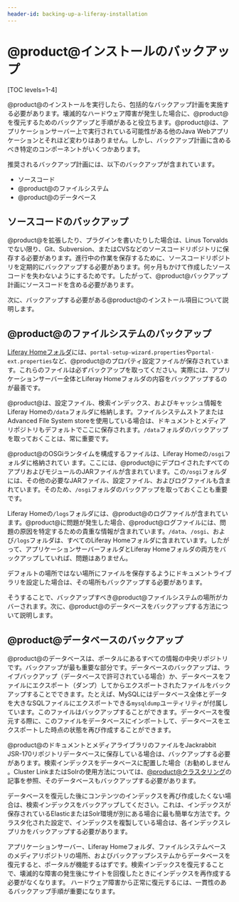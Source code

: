 ```yaml
---
header-id: backing-up-a-liferay-installation
---
```


# @product@インストールのバックアップ

[TOC levels=1-4]

@product@のインストールを実行したら、包括的なバックアップ計画を実施する必要があります。壊滅的なハードウェア障害が発生した場合に、@product@を復元するためのバックアップと手順があると役立ちます。@product@は、アプリケーションサーバー上で実行されている可能性がある他のJava Webアプリケーションとそれほど変わりはありません。しかし、バックアップ計画に含めるべき特定のコンポーネントがいくつかあります。

推奨されるバックアップ計画には、以下のバックアップが含まれています。

- ソースコード
- @product@のファイルシステム
- @product@のデータベース

## ソースコードのバックアップ

@product@を拡張したり、プラグインを書いたりした場合は、Linus Torvaldsでない限り、Git、Subversion、またはCVSなどのソースコードリポジトリに保存する必要があります。進行中の作業を保存するために、ソースコードリポジトリを定期的にバックアップする必要があります。何ヶ月もかけて作成したソースコードを失わないようにするためです。したがって、@product@バックアップ計画にソースコードを含める必要があります。

次に、バックアップする必要がある@product@のインストール項目について説明します。

## @product@のファイルシステムのバックアップ

[Liferay Homeフォルダ](/discover/deployment/-/knowledge_base/7-1/installing-liferay#liferay-home)には、`portal-setup-wizard.properties`や`portal-ext.properties`など、@product@のプロパティ設定ファイルが保存されています。これらのファイルは必ずバックアップを取ってください。実際には、アプリケーションサーバー全体とLiferay Homeフォルダの内容をバックアップするのが最善です。

@product@は、設定ファイル、検索インデックス、およびキャッシュ情報をLiferay Homeの`/data`フォルダに格納します。ファイルシステムストアまたはAdvanced File System storeを使用している場合は、ドキュメントとメディアリポジトリもデフォルトでここに保存されます。`/data`フォルダのバックアップを取っておくことは、常に重要です。

@product@のOSGiランタイムを構成するファイルは、Liferay Homeの`/osgi`フォルダに格納されてい ます。ここには、@product@にデプロイされたすべてのアプリおよびモジュールのJARファイルが含まれています。この`/osgi`フォルダには、その他の必要なJARファイル、設定ファイル、およびログファイルも含まれています。そのため、`/osgi`フォルダのバックアップを取っておくことも重要です。

Liferay Homeの`/logs`フォルダには、@product@のログファイルが含まれています。@product@に問題が発生した場合、@product@ログファイルには、問題の原因を特定するための貴重な情報が含まれています。`/data`、`/osgi`、および`/logs`フォルダは、すべてのLiferay Homeフォルダに含まれています。したがって、アプリケーションサーバーフォルダとLiferay Homeフォルダの両方をバックアップしていれば、問題はありません。

デフォルトの場所ではない場所にファイルを保存するようにドキュメントライブラリを設定した場合は、その場所もバックアップする必要があります。

そうすることで、バックアップすべき@product@ファイルシステムの場所がカバーされます。次に、@product@のデータベースをバックアップする方法について説明します。

## @product@データベースのバックアップ

@product@のデータベースは、ポータルにあるすべての情報の中央リポジトリです。バックアップが最も重要な部分です。データベースのバックアップは、ライブバックアップ（データベースで許可されている場合）か、データベースをファイルにエクスポート（ダンプ）してからエクスポートされたファイルをバックアップすることでできます。たとえば、MySQLにはデータベース全体とデータを大きなSQLファイルにエクスポートできる`mysqldump`ユーティリティが付属しています。このファイルはバックアップすることができます。データベースを復元する際に、このファイルをデータベースにインポートして、データベースをエクスポートした時点の状態を再び作成することができます。

@product@のドキュメントとメディアライブラリのファイルをJackrabbit JSR-170リポジトリデータベースに保存している場合は、バックアップする必要があります。検索インデックスをデータベースに配置した場合（お勧めしません 。Cluster LinkまたはSolrの使用方法については、[@product@クラスタリング](/discover/deployment/-/knowledge_base/7-1/liferay-clustering)の記事を参照、そのデータベースもバックアップする必要があります。

データベースを復元した後にコンテンツのインデックスを再び作成したくない場合は、検索インデックスをバックアップしてください。これは、インデックスが保存されているElasticまたはSolr環境が別にある場合に最も簡単な方法です。クラスタ化された設定で、インデックスを複製している場合は、各インデックスレプリカをバックアップする必要があります。

アプリケーションサーバー、Liferay Homeフォルダ、ファイルシステムベースのメディアリポジトリの場所、およびバックアップシステムからデータベースを復元すると、ポータルが機能するはずです。検索インデックスを復元することで、壊滅的な障害の発生後にサイトを回復したときにインデックスを再作成する必要がなくなります。
ハードウェア障害から正常に復元するには、一貫性のあるバックアップ手順が重要になります。
